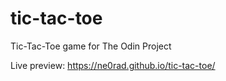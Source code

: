 # tic-tac-toe
Tic-Tac-Toe game for The Odin Project

Live preview: https://ne0rad.github.io/tic-tac-toe/
